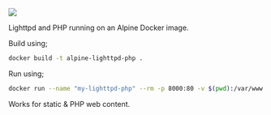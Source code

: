 [![](http://dockeri.co/image/alastairhm/alpine-lighttpd-php)](https://index.docker.io/u/alastairhm/alpine-lighttpd-php/)

Lighttpd and PHP running on an Alpine Docker image.

Build using;

```bash
docker build -t alpine-lighttpd-php .
```

Run using;

```bash
docker run --name "my-lighttpd-php" --rm -p 8000:80 -v $(pwd):/var/www alastairhm/alpine-lighttpd-php
```

Works for static & PHP web content.
